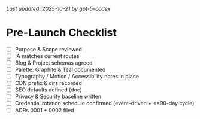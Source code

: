 _Last updated: 2025-10-21 by gpt-5-codex_

# Pre-Launch Checklist

- [ ] Purpose & Scope reviewed
- [ ] IA matches current routes
- [ ] Blog & Project schemas agreed
- [ ] Palette: Graphite & Teal documented
- [ ] Typography / Motion / Accessibility notes in place
- [ ] CDN prefix & dirs recorded
- [ ] SEO defaults defined (doc)
- [ ] Privacy & Security baseline written
- [ ] Credential rotation schedule confirmed (event-driven + <=90-day cycle)
- [ ] ADRs 0001 + 0002 filed

